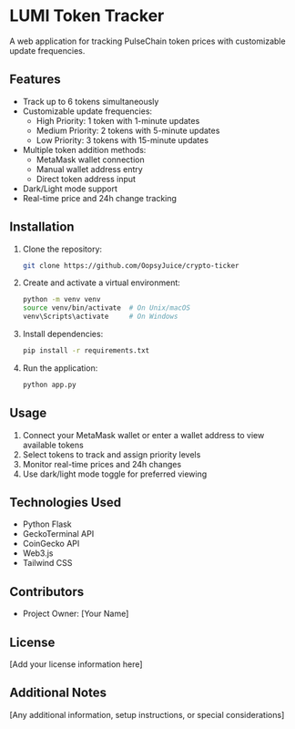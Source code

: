 # LUMI Token Tracker

A web application for tracking PulseChain token prices with customizable update frequencies.

## Features

- Track up to 6 tokens simultaneously
- Customizable update frequencies:
  - High Priority: 1 token with 1-minute updates
  - Medium Priority: 2 tokens with 5-minute updates
  - Low Priority: 3 tokens with 15-minute updates
- Multiple token addition methods:
  - MetaMask wallet connection
  - Manual wallet address entry
  - Direct token address input
- Dark/Light mode support
- Real-time price and 24h change tracking

## Installation

1. Clone the repository:

   ```bash
   git clone https://github.com/OopsyJuice/crypto-ticker
   ```

2. Create and activate a virtual environment:

   ```bash
   python -m venv venv
   source venv/bin/activate  # On Unix/macOS
   venv\Scripts\activate     # On Windows
   ```

3. Install dependencies:

   ```bash
   pip install -r requirements.txt
   ```

4. Run the application:
   ```bash
   python app.py
   ```

## Usage

1. Connect your MetaMask wallet or enter a wallet address to view available tokens
2. Select tokens to track and assign priority levels
3. Monitor real-time prices and 24h changes
4. Use dark/light mode toggle for preferred viewing

## Technologies Used

- Python Flask
- GeckoTerminal API
- CoinGecko API
- Web3.js
- Tailwind CSS

## Contributors

- Project Owner: [Your Name]

## License

[Add your license information here]

## Additional Notes

[Any additional information, setup instructions, or special considerations]
